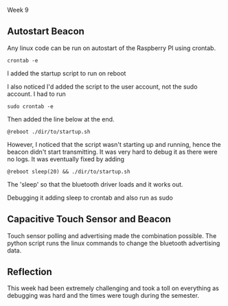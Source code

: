Week 9

##  Autostart Beacon 

Any linux code can be run on autostart of the Raspberry PI using crontab. 

```
crontab -e 
```
I added the startup script to run on reboot

I also noticed I'd added the script to the user account, not the sudo account. I had to run

```
sudo crontab -e
```

Then added the line below at the end.

```
@reboot ./dir/to/startup.sh
```

However, I noticed that the script wasn't starting up and running, hence the beacon didn't start transmitting. It was very hard to debug it as there were no logs. It was eventually fixed by adding 

```
@reboot sleep(20) && ./dir/to/startup.sh
```

The 'sleep' so that the bluetooth driver loads and it works out.

Debugging it adding sleep to crontab and also run as sudo 


## Capacitive Touch Sensor and Beacon 

Touch sensor polling and advertising made the combination possible. The python script runs the linux commands to change the bluetooth advertising data. 

## Reflection
This week had been extremely challenging and took a toll on everything as debugging was hard and the times were tough during the semester. 



